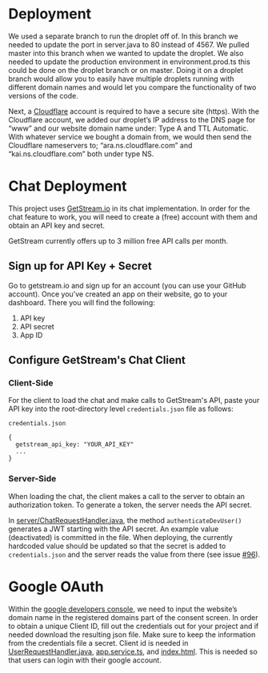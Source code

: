 # Deployment
We used a separate branch to run the droplet off of. In this branch we needed to update the port in server.java to 80 instead of 4567.
We pulled master into this branch when we wanted to update the droplet. We also needed to update the production environment in environment.prod.ts this could be done on the droplet branch or on master.
Doing it on a droplet branch would allow you to easily have multiple droplets running with different domain names and would let you compare the functionality of two versions of the code.

Next, a [Cloudflare](https://www.cloudflare.com/) account is required to have a secure site (https). 
With the Cloudflare account, we added our droplet’s IP address to the DNS page for “www” and our website domain name under: Type A and TTL Automatic. 
With whatever service we bought a domain from, we would then send the Cloudflare nameservers to; “ara.ns.cloudflare.com” and “kai.ns.cloudflare.com” both under type NS.
  

# Chat Deployment

This project uses [GetStream.io](https://getstream.io/) in its chat implementation. In order for the chat feature to work, you will need to create a (free) account with them and obtain an API key and secret.

GetStream currently offers up to 3 million free API calls per month.

## Sign up for API Key + Secret

Go to getstream.io and sign up for an account (you can use your GitHub account). Once you've created an app on their website, go to your dashboard. There you will find the following:
1. API key
2. API secret
3. App ID

## Configure GetStream's Chat Client

### Client-Side

For the client to load the chat and make calls to GetStream's API, paste your API key into the root-directory level `credentials.json` file as follows:

```
credentials.json

{
  getstream_api_key: "YOUR_API_KEY"
  ...
}
```

### Server-Side

When loading the chat, the client makes a call to the server to obtain an authorization token. To generate a token, the server needs the API secret.

In [server/ChatRequestHandler.java](https://github.com/UMM-CSci-3601-S19/panic/blob/master/server/src/main/java/umm3601/chat/ChatRequestHandler.java), the method `authenticateDevUser()` generates a JWT starting with the API secret. An example value (deactivated) is committed in the file.
When deploying, the currently hardcoded value should be updated so that the secret is added to `credentials.json` and the server reads the value from there (see issue [#96](https://github.com/UMM-CSci-3601-S19/panic/issues/96)).

# Google OAuth

Within the [google developers console](https://console.developers.google.com/apis/dashboard), we need to input the website’s domain name in the registered domains part of the consent screen. 
In order to obtain a unique Client ID, fill out the credentials out for your project and if needed download the resulting json file.
Make sure to keep the information from the credentials file a secret. 
Client id is needed in [UserRequestHandler.java](https://github.com/UMM-CSci-3601-S19/panic/blob/master/server/src/main/java/umm3601/user/UserRequestHandler.java),
[app.service.ts](https://github.com/UMM-CSci-3601-S19/panic/blob/master/client/src/app/app.service.ts),
and [index.html](https://github.com/UMM-CSci-3601-S19/panic/blob/master/client/src/index.html).
This is needed so that users can login with their google account.
